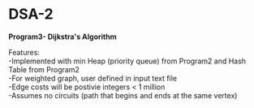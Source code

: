 # DSA-2
**Program3- Dijkstra's Algorithm**  

Features:    
-Implemented with min Heap (priority queue) from Program2 and Hash Table from Program2      
-For weighted graph, user defined in input text file   
-Edge costs will be postivie integers < 1 million   
-Assumes no circuits (path that begins and ends at the same vertex)   

